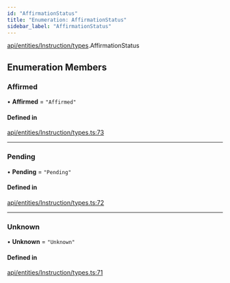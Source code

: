```yaml
---
id: "AffirmationStatus"
title: "Enumeration: AffirmationStatus"
sidebar_label: "AffirmationStatus"
---
```


[api/entities/Instruction/types](../../../../../../modules/API/Entities/Instruction/Types/Types.md).AffirmationStatus

## Enumeration Members

### Affirmed

• **Affirmed** = ``"Affirmed"``

#### Defined in

[api/entities/Instruction/types.ts:73](https://github.com/PolymeshAssociation/polymesh-sdk/blob/372a67e5d/src/api/entities/Instruction/types.ts#L73)

___

### Pending

• **Pending** = ``"Pending"``

#### Defined in

[api/entities/Instruction/types.ts:72](https://github.com/PolymeshAssociation/polymesh-sdk/blob/372a67e5d/src/api/entities/Instruction/types.ts#L72)

___

### Unknown

• **Unknown** = ``"Unknown"``

#### Defined in

[api/entities/Instruction/types.ts:71](https://github.com/PolymeshAssociation/polymesh-sdk/blob/372a67e5d/src/api/entities/Instruction/types.ts#L71)
